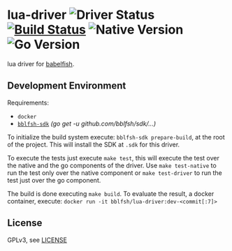 # lua-driver  ![Driver Status](https://img.shields.io/badge/status-planning-e08dd1.svg) [![Build Status](https://travis-ci.org/bblfsh/lua-driver.svg?branch=master)](https://travis-ci.org/bblfsh/lua-driver) ![Native Version](https://img.shields.io/badge/lua%20version-5.3-aa93ea.svg) ![Go Version](https://img.shields.io/badge/go%20version-1.8-63afbf.svg)

lua driver for [babelfish](https://github.com/bblfsh/server).


Development Environment
-----------------------

Requirements:
- `docker`
- [`bblfsh-sdk`](https://github.com/bblfsh/sdk) _(go get -u github.com/bblfsh/sdk/...)_

To initialize the build system execute: `bblfsh-sdk prepare-build`, at the root of the project. This will install the SDK at `.sdk` for this driver.

To execute the tests just execute `make test`, this will execute the test over the native and the go components of the driver. Use `make test-native` to run the test only over the native component or `make test-driver` to run the test just over the go component.

The build is done executing `make build`. To evaluate the result, a docker container, execute:
`docker run -it bblfsh/lua-driver:dev-<commit[:7]>`


License
-------

GPLv3, see [LICENSE](LICENSE)



